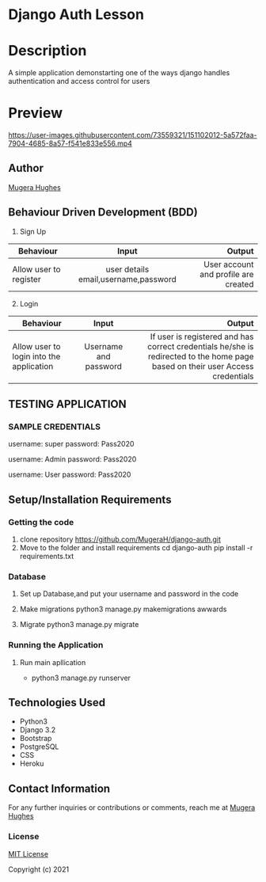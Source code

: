 # Django Auth Lesson

# Description

A simple application demonstarting one of the ways django handles
authentication and access control for users

# Preview
https://user-images.githubusercontent.com/73559321/151102012-5a572faa-7904-4685-8a57-f541e833e556.mp4

## Author

[Mugera Hughes](https://github.com/mugerah/)

## Behaviour Driven Development (BDD)

1. Sign Up

| Behaviour              |                Input                 |                               Output |
| ---------------------- | :----------------------------------: | -----------------------------------: |
| Allow user to register | user details email,username,password | User account and profile are created |





2. Login

| Behaviour                                |         Input         |                                                                                                                         Output |
| ---------------------------------------- | :-------------------: | -----------------------------------------------------------------------------------------------------------------------------: |
| Allow user to login into the application | Username and password | If user is registered and has correct credentials he/she is redirected to the home page based on their user Access credentials |

## TESTING APPLICATION
### SAMPLE CREDENTIALS
username: super
password: Pass2020

username: Admin
password: Pass2020

username: User
password: Pass2020

## Setup/Installation Requirements

### Getting the code

1. clone repository
   https://github.com/MugeraH/django-auth.git
2. Move to the folder and install requirements
   cd django-auth
   pip install -r requirements.txt

### Database

1. Set up Database,and put your username and password in the code

2. Make migrations
   python3 manage.py makemigrations awwards

3. Migrate
   python3 manage.py migrate

### Running the Application

1. Run main apllication

   - python3 manage.py runserver

## Technologies Used

- Python3
- Django 3.2
- Bootstrap
- PostgreSQL
- CSS
- Heroku

## Contact Information

For any further inquiries or contributions or comments, reach me at [Mugera Hughes](https://github.com/MugeraH)

### License

[MIT License](https://github.com/MugeraH/django-auth/blob/main/license)

Copyright (c) 2021
